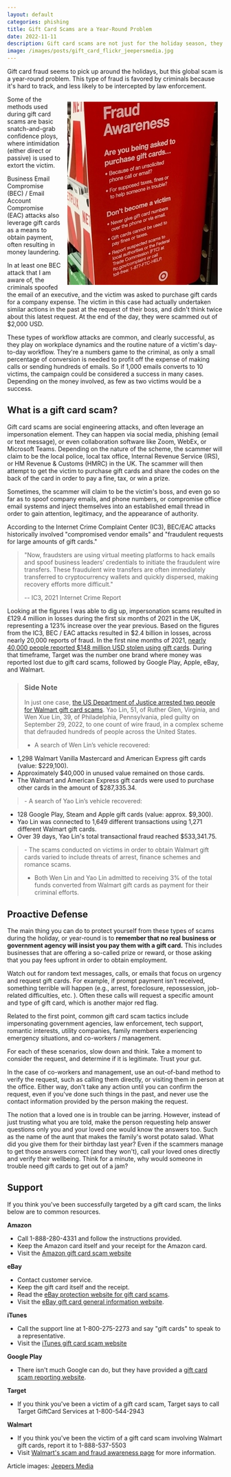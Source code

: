 ```yaml
---
layout: default
categories: phishing
title: Gift Card Scams are a Year-Round Problem
date: 2022-11-11
description: Gift card scams are not just for the holiday season, they happen all year long.
image: /images/posts/gift_card_flickr_jeepersmedia.jpg
---
```

Gift card fraud seems to pick up around the holidays, but this global scam is a year-round problem. This type of fraud is favored by criminals because it's hard to track, and less likely to be intercepted by law enforcement.

<img style="float: right; margin:1em;" src="/images/posts/gift_card_warning_flickr_jeepersmedia.jpg">Some of the methods used during gift card scams are basic snatch-and-grab confidence ploys, where intimidation (either direct or passive) is used to extort the victim.

Business Email Compromise (BEC) / Email Account Compromise (EAC) attacks also leverage gift cards as a means to obtain payment, often resulting in money laundering.

In at least one BEC attack that I am aware of, the criminals spoofed the email of an executive, and the victim was asked to purchase gift cards for a company expense. The victim in this case had actually undertaken similar actions in the past at the request of their boss, and didn't think twice about this latest request. At the end of the day, they were scammed out of $2,000 USD.

These types of workflow attacks are common, and clearly successful, as they play on workplace dynamics and the routine nature of a victim's day-to-day workflow. They're a numbers game to the criminal, as only a small percentage of conversion is needed to profit off the expense of making calls or sending hundreds of emails. So if 1,000 emails converts to 10 victims, the campaign could be considered a success in many cases. Depending on the money involved, as few as two victims would be a success.

## What is a gift card scam?

Gift card scams are social engineering attacks, and often leverage an impersonation element. They can happen via social media, phishing (email or text message), or even collaboration software like Zoom, WebEx, or Microsoft Teams. Depending on the nature of the scheme, the scammer will claim to be the local police, local tax office, Internal Revenue Service (IRS), or HM Revenue & Customs (HMRC) in the UK. The scammer will then attempt to get the victim to purchase gift cards and share the codes on the back of the card in order to pay a fine, tax, or win a prize.

Sometimes, the scammer will claim to be the victim's boss, and even go so far as to spoof company emails, and phone numbers, or compromise office email systems and inject themselves into an established email thread in order to gain attention, legitimacy, and the appearance of authority.

According to the Internet Crime Complaint Center (IC3), BEC/EAC attacks historically involved "compromised vendor emails" and "fraudulent requests for large amounts of gift cards."

>"Now, fraudsters are using virtual meeting platforms to hack emails and spoof business leaders’ credentials to initiate the fraudulent wire transfers. These fraudulent wire transfers are often immediately transferred to cryptocurrency wallets and quickly dispersed, making recovery efforts more difficult."
>
>-- IC3, 2021 Internet Crime Report

Looking at the figures I was able to dig up, impersonation scams resulted in £129.4 million in losses during the first six months of 2021 in the UK, representing a 123% increase over the year previous. Based on the figures from the IC3, BEC / EAC attacks resulted in $2.4 billion in losses, across nearly 20,000 reports of fraud. In the first nine months of 2021, [nearly 40,000 people reported $148 million USD stolen using gift cards][1]. During that timeframe, Target was the number one brand where money was reported lost due to gift card scams, followed by Google Play, Apple, eBay, and Walmart.

> ###  Side Note
>In just one case, [the US Department of Justice arrested two people for Walmart gift card scams](https://www.justice.gov/usao-mdga/pr/two-defendants-plead-guilty-resulting-separate-investigations-complex-wal-mart-gift). Yao Lin, 51, of Ruther Glen, Virginia, and Wen Xue Lin, 39, of Philadelphia, Pennsylvania, pled guilty on September 29, 2022, to one count of wire fraud, in a complex scheme that defrauded hundreds of people across the United States.
>
>- A search of Wen Lin’s vehicle recovered:
  - 1,298 Walmart Vanilla Mastercard and American Express gift cards (value: $229,100).
  - Approximately $40,000 in unused value remained on those cards.
  - The Walmart and American Express gift cards were used to purchase other cards in the amount of $287,335.34.
><p></p>
>- A search of Yao Lin’s vehicle recovered:
  - 128 Google Play, Steam and Apple gift cards (value: approx. $9,300).
  - Yao Lin was connected to 1,649 different transactions using 1,271 different Walmart gift cards.
  - Over 39 days,  Yao Lin's total transactional fraud reached $533,341.75.
><p></p>
>- The scams conducted on victims in order to obtain Walmart gift cards varied to include threats of arrest, finance schemes and romance scams.
>
>- Both Wen Lin and Yao Lin admitted to receiving 3% of the total funds converted from Walmart gift cards as payment for their criminal efforts.
>

## Proactive Defense

The main thing you can do to protect yourself from these types of scams during the holiday, or year-round is to **remember that no real business or government agency will insist you pay them with a gift card.** This includes businesses that are offering a so-called prize or reward, or those asking that you pay fees upfront in order to obtain employment.

Watch out for random text messages, calls, or emails that focus on urgency and request gift cards. For example, if prompt payment isn't received, something terrible will happen (e.g., arrest, foreclosure, repossession, job-related difficulties, etc. ). Often these calls will request a specific amount and type of gift card, which is another major red flag.

Related to the first point, common gift card scam tactics include impersonating government agencies, law enforcement, tech support, romantic interests, utility companies, family members experiencing emergency situations, and co-workers / management.

For each of these scenarios, slow down and think. Take a moment to consider the request, and determine if it is legitimate. Trust your gut.

In the case of co-workers and management, use an out-of-band method to verify the request, such as calling them directly, or visiting them in person at the office. Either way, don't take any action until you can confirm the request, even if you've done such things in the past, and never use the contact information provided by the person making the request.

The notion that a loved one is in trouble can be jarring. However, instead of just trusting what you are told, make the person requesting help answer questions only you and your loved one would know the answers too. Such as the name of the aunt that makes the family's worst potato salad. What did you give them for their birthday last year? Even if the scammers manage to get those answers correct (and they won't), call your loved ones directly and verify their wellbeing. Think for a minute, why would someone in trouble need gift cards to get out of a jam?

## Support

If you think you've been successfully targeted by a gift card scam, the links below are to common resources.

**Amazon**
- Call 1-888-280-4331 and follow the instructions provided.
- Keep the Amazon card itself and your receipt for the Amazon card.
- Visit the [Amazon gift card scam website](https://www.amazon.com/giftcardscams/b?ie=UTF8&node=15435487011)

**eBay**
- Contact customer service.
- Keep the gift card itself and the receipt.
- Read the [eBay protection website for gift card scams](https://www.ebay.com/help/paying-items/buying/protecting-gift-card-scams?id=5156).
- Visit the [eBay gift card general information website](https://pages.ebay.com/giftcardscams/).

**iTunes**
- Call the support line at 1-800-275-2273 and say "gift cards" to speak to a representative.
- Visit the [iTunes gift card scam website](https://support.apple.com/gift-card-scams)

**Google Play**
- There isn't much Google can do, but they have provided a [gift card scam reporting website](https://support.google.com/googleplay/answer/9057338?hl=en&ref_topic=9057343).

**Target**
- If you think you've been a victim of a gift card scam, Target says to call Target GiftCard Services at 1-800-544-2943

**Walmart**
- If you think you've been the victim of a gift card scam involving Walmart gift cards, report it to 1-888-537-5503
- Visit [Walmart's scam and fraud awareness page](https://corporate.walmart.com/privacy-security/fraud-alerts/) for more information.

Article images: [Jeepers Media](https://www.flickr.com/photos/jeepersmedia/albums/72157712832153488)

[1]: https://www.ftc.gov/news-events/data-visualizations/data-spotlight/2021/12/scammers-prefer-gift-cards-not-just-any-card-will-do
